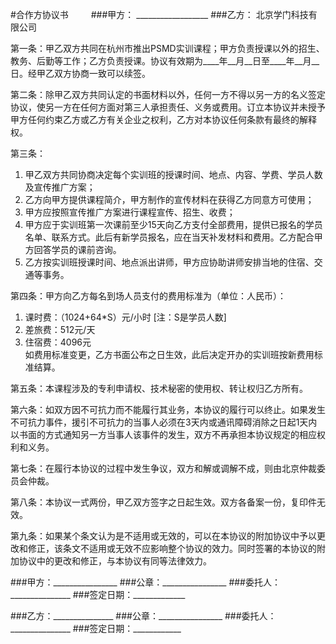 #合作方协议书
　　
###甲方： __________________
###乙方： 北京学门科技有限公司


第一条：甲乙双方共同在杭州市推出PSMD实训课程；甲方负责授课以外的招生、教务、后勤等工作；乙方负责授课。协议有效期为\_\_\_\_年\_\_月\_\_日至\_\_\_\_年\_\_月\_\_日。经甲乙双方协商一致可以续签。

第二条：除甲乙双方共同认定的书面材料以外，任何一方不得以另一方的名义签定协议，使另一方在任何方面对第三人承担责任、义务或费用。订立本协议并未授予甲方任何约束乙方或乙方有关企业之权利，乙方对本协议任何条款有最终的解释权。

第三条：  

1. 甲乙双方共同协商决定每个实训班的授课时间、地点、内容、学费、学员人数及宣传推广方案； 
2. 乙方向甲方提供课程简介，甲方制作的宣传材料在获得乙方同意方可使用；
3. 甲方应按照宣传推广方案进行课程宣传、招生、收费；
4. 甲方应于实训班第一次课前至少15天向乙方支付全部费用，提供已报名的学员名单、联系方式。此后有新学员报名，应在当天补发材料和费用。乙方配合甲方回答学员的课前咨询。
5. 乙方按实训班授课时间、地点派出讲师，甲方应协助讲师安排当地的住宿、交通等事务。

第四条：甲方向乙方每名到场人员支付的费用标准为（单位：人民币）：  

1. 课时费：（1024+64\*S）元/小时 [注：S是学员人数]
2. 差旅费：512元/天
3. 住宿费：4096元  
    如费用标准变更，乙方书面公布之日生效，此后决定开办的实训班按新费用标准结算。

第五条：本课程涉及的专利申请权、技术秘密的使用权、转让权归乙方所有。

第六条：如双方因不可抗力而不能履行其业务，本协议的履行可以终止。如果发生不可抗力事件，援引不可抗力的当事人必须在3天内或通讯障碍消除之日起1天内以书面的方式通知另一方当事人该事件的发生，双方不再承担本协议规定的相应权利和义务。

第七条：在履行本协议的过程中发生争议，双方和解或调解不成，则由北京仲裁委员会仲裁。

第八条：本协议一式两份，甲乙双方签字之日起生效。双方各备案一份，复印件无效。

第九条：如果某个条文认为是不适用或无效的，可以在本协议的附加协议中予以更改和修正，该条文不适用或无效不应影响整个协议的效力。同时签署的本协议的附加协议中的更改和修正，与本协议有同等法律效力。

###甲方：________________
###公章：________________
###委托人：_______________
###签定日期：_____________

###乙方：_______________
###公章：________________
###委托人：_______________
###签定日期：____________
　　
　　
　　